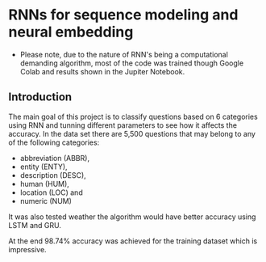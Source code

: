 # RNNs for sequence modeling and neural embedding
 
* Please note, due to the nature of RNN's being a computational demanding algorithm, most of the code was trained though Google Colab and results shown in the Jupiter Notebook.

## Introduction

The main goal of this project is to classify questions based on 6 categories using RNN and tunning different parameters to see how it affects the accuracy. In the data set there are 5,500 questions that may belong to any of the following categories:

- abbreviation (ABBR), 
- entity (ENTY), 
- description (DESC), 
- human (HUM), 
- location (LOC) and 
- numeric (NUM)

It was also tested weather the algorithm would have better accuracy using LSTM and GRU.

At the end 98.74% accuracy was achieved for the training dataset which is impressive.
